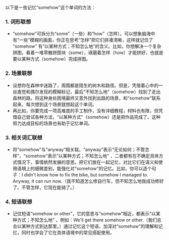 以下是一些记忆“somehow”这个单词的方法：

### 1. 词形联想
 - “somehow”可拆分为“some”（一些）和“how”（怎样）。可以想象脑海中有“一些”模糊的画面，你正在思考“怎样”把它们拼凑清晰，这样就记住了 “somehow” 有“以某种方式；不知怎么地”的含义。比如，你想解决一个复杂拼图，看着一堆零散拼图块（some），琢磨着怎样（how）才能拼好，也就是要以某种方式（somehow）完成拼图。

### 2. 场景联想
 - 设想你在森林中迷路了，周围都是陌生的树木和路径。但是，凭借着心中的一丝直觉和偶尔发现的模糊标记，最后“不知怎么地”（somehow）找到了走出森林的路。将这种身处困境最终又意外找到出路的场景，和“somehow”联系起来，每次想到这个场景就想起这个单词。
 - 再比如，你要完成一项高难度的手工制作，没有详细教程，材料也有限，但凭借自己尝试各种方法，“以某种方式”（somehow）还是把作品完成了。这种努力达成目标的场景也有助于记忆单词。

### 3. 相关词汇联想
 - 将“somehow”与“anyway”相关联。“anyway”表示“无论如何；不管怎样”，“somehow”表示“以某种方式；不知怎么地” ，二者都有在不确定具体方式情况下，事情依然发展的意思。把它们放在一起记忆，对比它们在语义和使用语境上的细微差别，能强化对“somehow”的记忆。比如，你可以造个句子：I didn't know how to fix the bike, but somehow I managed to. Anyway, it can run now.（我不知道怎么修自行车，但不知怎么地我成功修好了。不管怎样，它现在能骑了。）

### 4. 短语联想
 - 记住短语“somehow or other”，它的意思与“somehow”相近，都表示“以某种方式；不知怎么地” 。例如：We'll get there somehow or other.（我们总会以某种方式到达那里。）通过记忆这个短语，加深对“somehow”的理解和记忆，同时也学会了它在具体语境中的常见搭配使用。 